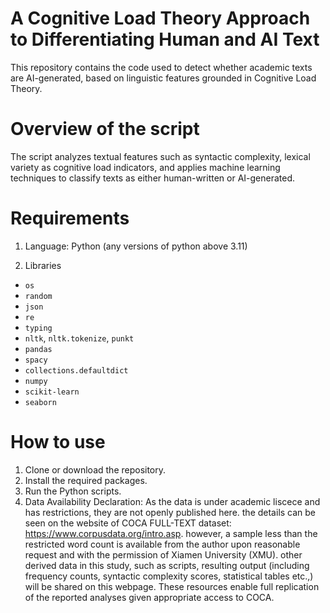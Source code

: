 # A Cognitive Load Theory Approach to Differentiating Human and AI Text

This repository contains the code used to detect whether academic texts are AI-generated, based on linguistic features grounded in Cognitive Load Theory.

# Overview of the script

The script analyzes textual features such as syntactic complexity, lexical variety as cognitive load indicators, and applies machine learning techniques to classify texts as either human-written or AI-generated.

# Requirements

1. Language: Python (any versions of python above 3.11)

2. Libraries
  - `os`
  - `random`
  - `json`
  - `re`
  - `typing`
  - `nltk`, `nltk.tokenize`, `punkt`
  - `pandas`
  - `spacy`
  - `collections.defaultdict`
  - `numpy`
  - `scikit-learn`
  - `seaborn`

# How to use

1. Clone or download the repository.
2. Install the required packages.
3. Run the Python scripts.
4. Data Availability Declaration: As the data is under academic liscece and has restrictions, they are not openly published here. the details can be seen on the website of COCA FULL-TEXT dataset: https://www.corpusdata.org/intro.asp. however, a sample less than the restricted word count is available from the author upon reasonable request and with the permission of Xiamen University (XMU). other derived data in this study, such as scripts, resulting output (including frequency counts, syntactic complexity scores, statistical tables etc.,) will be shared on this webpage. These resources enable full replication of the reported analyses given appropriate access to COCA.



